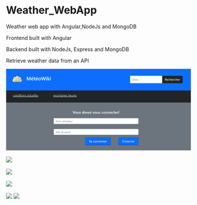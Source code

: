 # Weather_WebApp
Weather web app with Angular,NodeJs and MongoDB

Frontend built with Angular

Backend built with NodeJs, Express and MongoDB 

Retrieve weather data from an API

![](images/img1.png)

![](images/img2)

![](images/img3)

![](images/img4)

![](images/img5)
![](images/img6)

